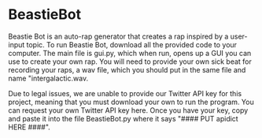 # BeastieBot
Beastie Bot is an auto-rap generator that creates a rap inspired by a user-input topic. To run Beastie Bot, download all the provided code to your computer. The main file is gui.py, which when run, opens up a GUI you can use to create your own rap. You will need to provide your own sick beat for recording your raps, a wav file, which you should put in the same file and name "intergalactic.wav.

Due to legal issues, we are unable to provide our Twitter API key for this project, meaning that you must download your own to run the program. You can request your own Twitter API key here. Once you have your key, copy and paste it into the file BeastieBot.py where it says "#### PUT apidict HERE ####".

